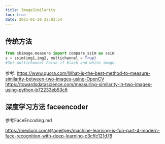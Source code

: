 ```yaml
---
title: ImageSimilarity
toc: true
date: 2021-01-20 22:03:54
---
```


## 传统方法

```python
from skimage.measure import compare_ssim as ssim 
s = ssim(img1,img2, multichannel = True)  
#Set multichannel False if black and white image. 
```

参考:
https://www.quora.com/What-is-the-best-method-to-measure-similarity-between-two-images-using-OpenCV
https://towardsdatascience.com/measuring-similarity-in-two-images-using-python-b72233eb53c6

## 深度学习方法 faceencoder
参考FaceEncoding.md



https://medium.com/@ageitgey/machine-learning-is-fun-part-4-modern-face-recognition-with-deep-learning-c3cffc121d78